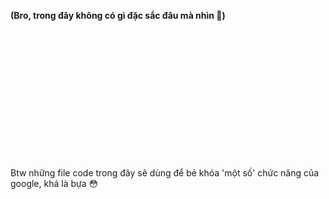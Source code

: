 **(Bro, trong đây không có gì đặc sắc đâu mà nhìn 🐧)**


<br /><br /><br /><br /><br /><br /><br /><br /><br /><br /><br /><br /><br />
Btw những file code trong đây sẽ dùng để bẻ khóa 'một số' chức năng của google, khá là bựa 😳 
